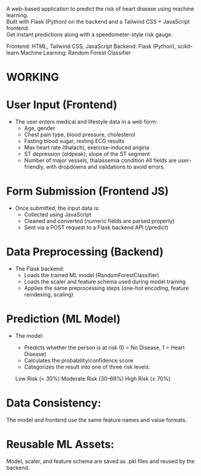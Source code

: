 A web-based application to predict the risk of heart disease using machine learning.  
Built with Flask (Python) on the backend and a Tailwind CSS + JavaScript frontend.  
Get instant predictions along with a  speedometer-style risk gauge.

Frontend: HTML, Tailwind CSS, JavaScript
Backend: Flask (Python), scikit-learn
Machine Learning: Random Forest Classifier

# WORKING
# User Input (Frontend)

* The user enters medical and lifestyle data in a web form:
  * Age, gender
  * Chest pain type, blood pressure, cholesterol
  * Fasting blood sugar, resting ECG results
  * Max heart rate (thalach), exercise-induced angina
  * ST depression (oldpeak), slope of the ST segment
  * Number of major vessels, thalassemia condition
All fields are user-friendly, with dropdowns and validations to avoid errors.

# Form Submission (Frontend JS)

* Once submitted, the input data is:
  * Collected using JavaScript
  * Cleaned and converted (numeric fields are parsed properly)
  * Sent via a POST request to a Flask backend API (/predict)

# Data Preprocessing (Backend)

* The Flask backend:
  * Loads the trained ML model (RandomForestClassifier)
  * Loads the scaler and feature schema used during model training
  * Applies the same preprocessing steps (one-hot encoding, feature reindexing, scaling)

# Prediction (ML Model)

* The model:
  * Predicts whether the person is at risk (0 = No Disease, 1 = Heart Disease)
  * Calculates the probability/confidence score
  * Categorizes the result into one of three risk levels:

  Low Risk (< 30%)
  Moderate Risk (30–69%)
  High Risk (≥ 70%)

# Data Consistency: 
The model and frontend use the same feature names and value formats.
# Reusable ML Assets: 
Model, scaler, and feature schema are saved as .pkl files and reused by the backend.

